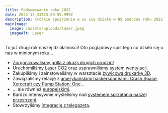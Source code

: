 ```yaml
---
title: Podsumowanie roku 2022
date: 2022-12-31T23:59:59.999Z
description: Krótkie spojrzenie w co się działo w HS podczas roku 2022
mainImage:
  image: /assets/uploads/laser.jpeg
  imageAlt: Laser
---
```


To już drugi rok naszej działalności! Oto poglądowy spis tego co działo się u nas w minionym roku...
* [Zorganizowaliśmy grilla z okazji drugich urodzin!](https://forum.hsp.sh/t/druga-rocznica-siedziby-hackerspace-pomorze-26-08/672)
* Uruchomiliśmy [Laser CO2](https://forum.hsp.sh/t/laser-dla-spejsu/294/31) oraz usprawniliśmy [system wentylacji](https://forum.hsp.sh/t/wentylacja/642).
* Zakupiliśmy i zainstowaliśmy w warsztacie [żywicową drukarkę 3D](https://forum.hsp.sh/t/drukarka-3d-sla/684).
* Zawiązaliśmy relację z [amerykańskimi hackerspaceami: Crash Space, Xerocraft czy Pump Station: One](https://forum.hsp.sh/t/tour-de-space-nasze-relacje-ze-zwiedzania-spejsow/228/9)...
* ... ale również [europejskimi](https://forum.hsp.sh/t/c-base-w-berlinie/661).
* Bardzo intensywnie myśleliśmy nad [systemem sprzątania naszej przestrzeni](https://forum.hsp.sh/t/usprawniony-vortex/652).
* Stowrzyliśmy [integrację z telegazetą](https://forum.hsp.sh/t/topic/602).

